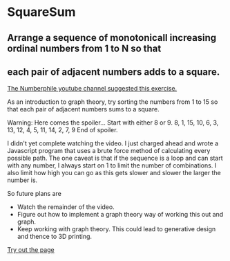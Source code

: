 # SquareSum
## Arrange a sequence of monotonicall increasing ordinal numbers from 1 to N so that
##  each pair of adjacent numbers adds to a square.

[The Numberphile youtube channel suggested this exercise.](https://www.youtube.com/watch?v=G1m7goLCJDY&t=457s)

As an introduction to graph theory, try sorting the numbers from 1 to 15 so that each
pair of adjacent numbers sums to a square.

Warning: Here comes the spoiler...
Start with either 8 or 9.
8, 1, 15, 10, 6, 3, 13, 12, 4, 5, 11, 14, 2, 7, 9
End of spoiler.

I didn't yet complete watching the video.  I just charged ahead and wrote a Javascript
program that uses a brute force method of calculating every possible path.  The one
caveat is that if the sequence is a loop and can start with any number, I always start
on 1 to limit the number of combinations.  I also limit how high you can go as this gets
slower and slower the larger the number is.

So future plans are
- Watch the remainder of the video.
- Figure out how to implement a graph theory way of working this out and graph.
- Keep working with graph theory.  This could lead to generative design and thence to 3D printing.

[Try out the page](http://htmlpreview.github.io/?https://github.com/JaySpencerAnderson/SquareSum/blob/master/SquareSum.html)

